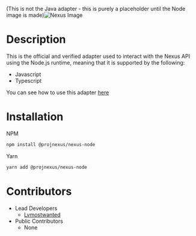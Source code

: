 

(This is not the Java adapter - this is purely a placeholder until the Node image is made)![Nexus Image](https://cdn.discordapp.com/attachments/1104529119825371227/1113195149506396322/Untitled-2.png)
# Description

This is the official and verified adapter used to interact with the Nexus API using the Node.js runtime, meaning that it is supported by the following:

- Javascript
- Typescript

You can see how to use this adapter [here](https://developers.projectnexus.cc/adapters/node.js)

# Installation

NPM
```bash
npm install @projnexus/nexus-node
```

Yarn
```bash
yarn add @projnexus/nexus-node
```

# Contributors

- Lead Developers
    - [Lvmostwanted](https://github.com/lvmostwanted)
- Public Contributors
    - None

